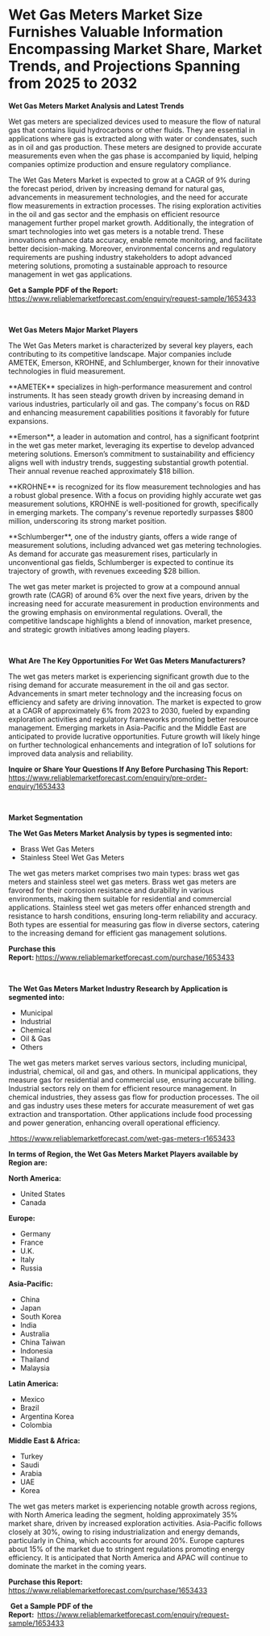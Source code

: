 <p><h1>Wet Gas Meters Market Size Furnishes Valuable Information Encompassing Market Share, Market Trends, and Projections Spanning from 2025 to 2032</h1></p><p><strong>Wet Gas Meters Market Analysis and Latest Trends</strong></p>
<p><p>Wet gas meters are specialized devices used to measure the flow of natural gas that contains liquid hydrocarbons or other fluids. They are essential in applications where gas is extracted along with water or condensates, such as in oil and gas production. These meters are designed to provide accurate measurements even when the gas phase is accompanied by liquid, helping companies optimize production and ensure regulatory compliance.</p><p>The Wet Gas Meters Market is expected to grow at a CAGR of 9% during the forecast period, driven by increasing demand for natural gas, advancements in measurement technologies, and the need for accurate flow measurements in extraction processes. The rising exploration activities in the oil and gas sector and the emphasis on efficient resource management further propel market growth. Additionally, the integration of smart technologies into wet gas meters is a notable trend. These innovations enhance data accuracy, enable remote monitoring, and facilitate better decision-making. Moreover, environmental concerns and regulatory requirements are pushing industry stakeholders to adopt advanced metering solutions, promoting a sustainable approach to resource management in wet gas applications.</p></p>
<p><strong>Get a Sample PDF of the Report:&nbsp;</strong> <a href="https://www.reliablemarketforecast.com/enquiry/request-sample/1653433?utm_campaign=2942&utm_medium=2&utm_source=Github&utm_content=ia&utm_term=16042025&utm_id=wet-gas-meters">https://www.reliablemarketforecast.com/enquiry/request-sample/1653433</a></p>
<p>&nbsp;</p>
<p><strong>Wet Gas Meters Major Market Players</strong></p>
<p><p>The Wet Gas Meters market is characterized by several key players, each contributing to its competitive landscape. Major companies include AMETEK, Emerson, KROHNE, and Schlumberger, known for their innovative technologies in fluid measurement. </p><p>**AMETEK** specializes in high-performance measurement and control instruments. It has seen steady growth driven by increasing demand in various industries, particularly oil and gas. The company's focus on R&D and enhancing measurement capabilities positions it favorably for future expansions.</p><p>**Emerson**, a leader in automation and control, has a significant footprint in the wet gas meter market, leveraging its expertise to develop advanced metering solutions. Emerson’s commitment to sustainability and efficiency aligns well with industry trends, suggesting substantial growth potential. Their annual revenue reached approximately $18 billion.</p><p>**KROHNE** is recognized for its flow measurement technologies and has a robust global presence. With a focus on providing highly accurate wet gas measurement solutions, KROHNE is well-positioned for growth, specifically in emerging markets. The company's revenue reportedly surpasses $800 million, underscoring its strong market position.</p><p>**Schlumberger**, one of the industry giants, offers a wide range of measurement solutions, including advanced wet gas metering technologies. As demand for accurate gas measurement rises, particularly in unconventional gas fields, Schlumberger is expected to continue its trajectory of growth, with revenues exceeding $28 billion.</p><p>The wet gas meter market is projected to grow at a compound annual growth rate (CAGR) of around 6% over the next five years, driven by the increasing need for accurate measurement in production environments and the growing emphasis on environmental regulations. Overall, the competitive landscape highlights a blend of innovation, market presence, and strategic growth initiatives among leading players.</p></p>
<p>&nbsp;</p>
<p><strong>What Are The Key Opportunities For Wet Gas Meters Manufacturers?</strong></p>
<p><p>The wet gas meters market is experiencing significant growth due to the rising demand for accurate measurement in the oil and gas sector. Advancements in smart meter technology and the increasing focus on efficiency and safety are driving innovation. The market is expected to grow at a CAGR of approximately 6% from 2023 to 2030, fueled by expanding exploration activities and regulatory frameworks promoting better resource management. Emerging markets in Asia-Pacific and the Middle East are anticipated to provide lucrative opportunities. Future growth will likely hinge on further technological enhancements and integration of IoT solutions for improved data analysis and reliability.</p></p>
<p><strong>Inquire or Share Your Questions If Any Before Purchasing This Report:</strong> <a href="https://www.reliablemarketforecast.com/enquiry/pre-order-enquiry/1653433?utm_campaign=2942&utm_medium=2&utm_source=Github&utm_content=ia&utm_term=16042025&utm_id=wet-gas-meters">https://www.reliablemarketforecast.com/enquiry/pre-order-enquiry/1653433</a></p>
<p>&nbsp;</p>
<p><strong>Market Segmentation</strong></p>
<p><strong>The Wet Gas Meters Market Analysis by types is segmented into:</strong></p>
<p><ul><li>Brass Wet Gas Meters</li><li>Stainless Steel Wet Gas Meters</li></ul></p>
<p><p>The wet gas meters market comprises two main types: brass wet gas meters and stainless steel wet gas meters. Brass wet gas meters are favored for their corrosion resistance and durability in various environments, making them suitable for residential and commercial applications. Stainless steel wet gas meters offer enhanced strength and resistance to harsh conditions, ensuring long-term reliability and accuracy. Both types are essential for measuring gas flow in diverse sectors, catering to the increasing demand for efficient gas management solutions.</p></p>
<p><strong>Purchase this Report:&nbsp;</strong><a href="https://www.reliablemarketforecast.com/purchase/1653433?utm_campaign=2942&utm_medium=2&utm_source=Github&utm_content=ia&utm_term=16042025&utm_id=wet-gas-meters">https://www.reliablemarketforecast.com/purchase/1653433</a></p>
<p>&nbsp;</p>
<p><strong>The Wet Gas Meters Market Industry Research by Application is segmented into:</strong></p>
<p><ul><li>Municipal</li><li>Industrial</li><li>Chemical</li><li>Oil & Gas</li><li>Others</li></ul></p>
<p><p>The wet gas meters market serves various sectors, including municipal, industrial, chemical, oil and gas, and others. In municipal applications, they measure gas for residential and commercial use, ensuring accurate billing. Industrial sectors rely on them for efficient resource management. In chemical industries, they assess gas flow for production processes. The oil and gas industry uses these meters for accurate measurement of wet gas extraction and transportation. Other applications include food processing and power generation, enhancing overall operational efficiency.</p></p>
<p><a href="https://www.reliablemarketforecast.com/wet-gas-meters-r1653433?utm_campaign=2942&utm_medium=2&utm_source=Github&utm_content=ia&utm_term=16042025&utm_id=wet-gas-meters">&nbsp;https://www.reliablemarketforecast.com/wet-gas-meters-r1653433</a></p>
<p><strong>In terms of Region, the Wet Gas Meters Market Players available by Region are:</strong></p>
<p>
    <p> <strong> North America: </strong>
        <ul>
            <li>United States</li>
            <li>Canada</li>
        </ul>
        </p> 
    <p> <strong> Europe: </strong>
        <ul>
            <li>Germany</li>
            <li>France</li>
            <li>U.K.</li>
            <li>Italy</li>
            <li>Russia</li>
        </ul>
        </p> 
    <p> <strong> Asia-Pacific: </strong>
        <ul>
            <li>China</li>
            <li>Japan</li>
            <li>South Korea</li>
            <li>India</li>
            <li>Australia</li>
            <li>China Taiwan</li>
            <li>Indonesia</li>
            <li>Thailand</li>
            <li>Malaysia</li>
        </ul>
        </p> 
    <p> <strong> Latin America: </strong>
        <ul>
            <li>Mexico</li>
            <li>Brazil</li>
            <li>Argentina Korea</li>
            <li>Colombia</li>
        </ul>
        </p> 
    <p> <strong> Middle East & Africa: </strong>
        <ul>
            <li>Turkey</li>
            <li>Saudi</li>
            <li>Arabia</li>
            <li>UAE</li>
            <li>Korea</li>
        </ul>
    </p>
    </p>
<p><p>The wet gas meters market is experiencing notable growth across regions, with North America leading the segment, holding approximately 35% market share, driven by increased exploration activities. Asia-Pacific follows closely at 30%, owing to rising industrialization and energy demands, particularly in China, which accounts for around 20%. Europe captures about 15% of the market due to stringent regulations promoting energy efficiency. It is anticipated that North America and APAC will continue to dominate the market in the coming years.</p></p>
<p><strong>Purchase this Report: </strong><a href="https://www.reliablemarketforecast.com/purchase/1653433?utm_campaign=2942&utm_medium=2&utm_source=Github&utm_content=ia&utm_term=16042025&utm_id=wet-gas-meters">https://www.reliablemarketforecast.com/purchase/1653433</a></p>
<p>&nbsp;<strong>Get a Sample PDF of the Report:&nbsp;&nbsp;</strong><a href="https://www.reliablemarketforecast.com/enquiry/request-sample/1653433?utm_campaign=2942&utm_medium=2&utm_source=Github&utm_content=ia&utm_term=16042025&utm_id=wet-gas-meters">https://www.reliablemarketforecast.com/enquiry/request-sample/1653433</a></p>
<p><strong></strong></p>
<p><p></p><p></p><p></p></p>